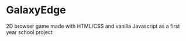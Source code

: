 # GalaxyEdge
2D browser game made with HTML/CSS and vanilla Javascript as a first year school project
